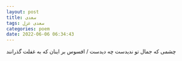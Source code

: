 ```yaml
---
layout: post
title: سعدی
tags: سعدی غزل
categories: poem
date: 2022-06-06 06:34:43
---
```


چشمی که جمال تو ندیدست چه دیدست / افسوس بر اینان که به غفلت گذرانند
